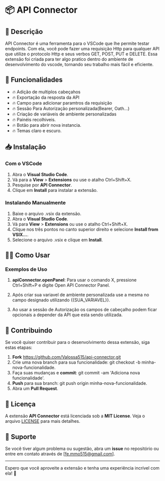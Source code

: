# 📦 API Connector

## 🚀 Descrição

API Connector é uma ferramenta para o VSCode que lhe permite testar endpoints. Com ela, você pode fazer uma requisição Http para qualquer API que utilize o protocolo Http e seus verbos GET, POST, PUT e DELETE. Essa extensão foi criada para ter algo pratico dentro do ambiente de desenvolvimento do vscode, tornando seu trabalho mais fácil e eficiente.

## 🎉 Funcionalidades

- 🔥 Adição de multiplos cabeçahos
- 🔥 Exportação da resposta da API
- 🔥 Campo para adicionar paramtros da requisição
- 🔥 Sessão Para Autorização personalizada(Bearer, Oath...)
- 🔥 Criação de variáveis de ambiente personalizadas
- 🔥 Painéis recolhiveis.
- 🔥 Botão para abrir nova instancia.
- 🔥 Temas claro e escuro.

## 📥 Instalação

### Com o VSCode
1. Abra o **Visual Studio Code**.
2. Vá para a **View** > **Extensions** ou use o atalho Ctrl+Shift+X.
3. Pesquise por **API Connector**.
4. Clique em **Install** para instalar a extensão.

### Instalando Manualmente

1. Baixe o arquivo .vsix da extensão.
2. Abra o **Visual Studio Code**.
3. Vá para **View** > **Extensions** ou use o atalho Ctrl+Shift+X.
4. Clique nos três pontos no canto superior direito e selecione **Install from VSIX...**.
5. Selecione o arquivo .vsix e clique em **Install**.

## 🧑‍💻 Como Usar

### Exemplos de Uso

1. **apiConnector.openPanel**: Para usar o comando X, pressione Ctrl+Shift+P e digite Open API Connector Panel.

2. Após criar sua variavel de ambiente personalizada use a mesma no campo designado utilizando {{SUA_VARIAVEL}}.

3. Ao usar a sessão de Autorização os campos de cabeçalho podem ficar opcionais a depender da API que esta sendo utilizada.

## 🐞 Contribuindo

Se você quiser contribuir para o desenvolvimento dessa extensão, siga estas etapas:

1. **Fork** https://github.com/Valossa515/api-connector.git
2. Crie uma nova branch para sua funcionalidade: git checkout -b minha-nova-funcionalidade.
3. Faça suas mudanças e **commit**: git commit -am 'Adiciona nova funcionalidade'.
4. **Push** para sua branch: git push origin minha-nova-funcionalidade.
5. Abra um **Pull Request**.

## 📝 Licença

A extensão **API Connector** está licenciada sob a **MIT License**. Veja o arquivo [LICENSE](LICENSE) para mais detalhes.

## 📱 Suporte

Se você tiver algum problema ou sugestão, abra um **issue** no repositório ou entre em contato através de [fe.mmo515@gmail.com].

---

Espero que você aproveite a extensão e tenha uma experiência incrível com ela! 🚀